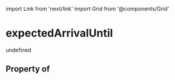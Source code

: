 import Link from 'next/link'
import Grid from '@components/Grid'

# expectedArrivalUntil

undefined

## Property of



